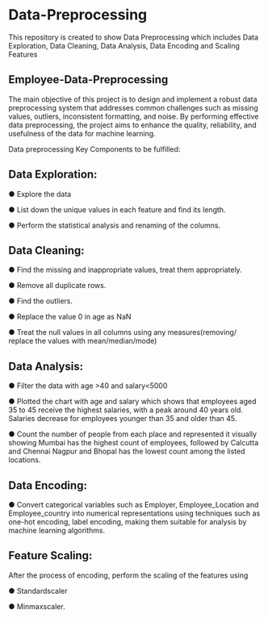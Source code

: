 # Data-Preprocessing
This repository is created to show Data Preprocessing which includes Data Exploration, Data Cleaning, Data Analysis, Data Encoding and Scaling Features

## Employee-Data-Preprocessing
The main objective of this project is to design and implement a robust data preprocessing system that addresses common challenges such as missing values, outliers, inconsistent formatting, and noise. By performing effective data preprocessing, the project aims to enhance the quality, reliability, and usefulness of the data for machine learning. 

Data preprocessing Key Components to be fulfilled: 

## Data Exploration:

● Explore the data  

● List down the unique values in each feature and find its length. 

● Perform the statistical analysis and renaming of the columns. 

## Data Cleaning: 

● Find the missing and inappropriate values, treat them appropriately. 

● Remove all duplicate rows. 

● Find the outliers. 

● Replace the value 0 in age as NaN 

● Treat the null values in all columns using any measures(removing/ replace the values with mean/median/mode) 

## Data Analysis: 

● Filter the data with age >40 and salary<5000 

● Plotted the chart with age and salary which shows that employees aged 35 to 45 receive the highest salaries, with a peak around 40 years old.
  Salaries decrease for employees younger than 35 and older than 45.
  
● Count the number of people from each place and represented it visually showing Mumbai has the highest count of employees, followed by Calcutta and Chennai
  Nagpur and Bhopal has the lowest count among the listed locations.

## Data Encoding: 

● Convert categorical variables such as Employer, Employee_Location and Employee_country into numerical representations using techniques such as one-hot encoding, label encoding, making them suitable for analysis by machine learning algorithms. 

## Feature Scaling: 

After the process of encoding, perform the scaling of the features using 

● Standardscaler  

● Minmaxscaler.
